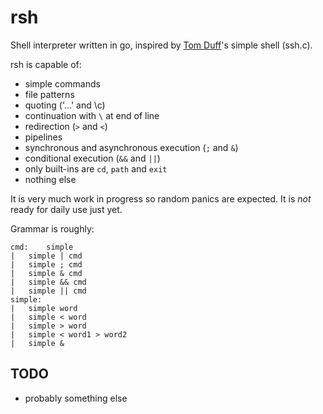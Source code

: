 # rsh

Shell interpreter written in go, inspired by [Tom
Duff](https://en.wikipedia.org/wiki/Tom_Duff)'s simple shell (ssh.c).

rsh is capable of:

* simple commands
* file patterns
* quoting ('...' and \c)
* continuation with `\` at end of line
* redirection (`>` and `<`)
* pipelines
* synchronous and asynchronous execution (`;` and `&`)
* conditional execution (`&&` and `||`)
* only built-ins are `cd`, `path` and `exit`
* nothing else

It is very much work in progress so random panics are expected.
It is _not_ ready for daily use just yet.

Grammar is roughly:

	cmd:	simple
	|	simple | cmd
	|	simple ; cmd
	|	simple & cmd
	|	simple && cmd
	|	simple || cmd
	simple:
	|	simple word
	|	simple < word
	|	simple > word
	|	simple < word1 > word2
	|	simple &

## TODO

* probably something else
